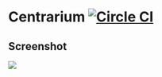 # Centrarium [![Circle CI](https://circleci.com/gh/bencentra/centrarium/tree/master.svg?style=svg)](https://circleci.com/gh/bencentra/centrarium/tree/master)

## Screenshot

[![](https://res.cloudinary.com/yangeok/image/upload/v1558355128/portfolio/blog-full-screen.jpg)](https://res.cloudinary.com/yangeok/image/upload/v1558355128/portfolio/blog-full-screen.jpg)
